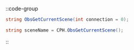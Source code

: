 ::code-group
  ```csharp [Method]
  string ObsGetCurrentScene(int connection = 0);
  ```
  ```csharp [Example]
  string sceneName = CPH.ObsGetCurrentScene();
  ```
::